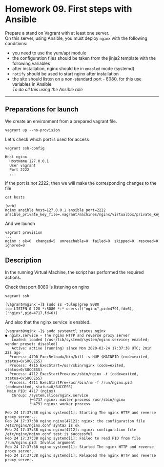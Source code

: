 # Homework 09. First steps with Ansible

Prepare a stand on Vagrant with at least one server.  
On this server, using Ansible, you must deploy `nginx` with the following conditions:
- you need to use the yum/apt module
- the configuration files should be taken from the jinja2 template with the following variables
- after installation, nginx should be in `enabled` mode (systemd)
- `notify` should be used to start nginx after installation
- the site should listen on a non-standard port - 8080, for this use variables in Ansible  
*To do all this using the Ansible role*

---

## Preparations for launch
We create an environment from a prepared vagrant file.  
```
vagrant up --no-provision
```

Let's check which port is used for access  
```
vagrant ssh-config

Host nginx
  HostName 127.0.0.1
  User vagrant
  Port 2222
  ...
```

If the port is not 2222, then we will make the corresponding changes to the file
```
cat hosts

[web]
nginx ansible_host=127.0.0.1 ansible_port=2222 ansible_private_key_file=.vagrant/machines/nginx/virtualbox/private_key
```

And we launch
```
vagrant provision
...
nginx : ok=6  changed=5  unreachable=0  failed=0  skipped=0  rescued=0  ignored=0
```


## Description
In the running Virtual Machine, the script has performed the required actions.

Check that port 8080 is listening on nginx
```
vagrant ssh

[vagrant@nginx ~]$ sudo ss -tulnp|grep 8080
tcp LISTEN 0 128 *:8080 *:* users:(("nginx",pid=4791,fd=6),("nginx",pid=4717,fd=6))
```

And also that the nginx service is enabled.
```
[vagrant@nginx ~]$ sudo systemctl status nginx
● nginx.service - The nginx HTTP and reverse proxy server
   Loaded: loaded (/usr/lib/systemd/system/nginx.service; enabled; vendor preset: disabled)
   Active: active (running) since Mon 2020-02-24 17:37:38 UTC; 2min 22s ago
  Process: 4790 ExecReload=/bin/kill -s HUP $MAINPID (code=exited, status=0/SUCCESS)
  Process: 4715 ExecStart=/usr/sbin/nginx (code=exited, status=0/SUCCESS)
  Process: 4712 ExecStartPre=/usr/sbin/nginx -t (code=exited, status=0/SUCCESS)
  Process: 4711 ExecStartPre=/usr/bin/rm -f /run/nginx.pid (code=exited, status=0/SUCCESS)
 Main PID: 4717 (nginx)
   CGroup: /system.slice/nginx.service
           ├─4717 nginx: master process /usr/sbin/nginx
           └─4791 nginx: worker process

Feb 24 17:37:38 nginx systemd[1]: Starting The nginx HTTP and reverse proxy server...
Feb 24 17:37:38 nginx nginx[4712]: nginx: the configuration file /etc/nginx/nginx.conf syntax is ok
Feb 24 17:37:38 nginx nginx[4712]: nginx: configuration file /etc/nginx/nginx.conf test is successful
Feb 24 17:37:38 nginx systemd[1]: Failed to read PID from file /run/nginx.pid: Invalid argument
Feb 24 17:37:38 nginx systemd[1]: Started The nginx HTTP and reverse proxy server.
Feb 24 17:37:38 nginx systemd[1]: Reloaded The nginx HTTP and reverse proxy server.
```